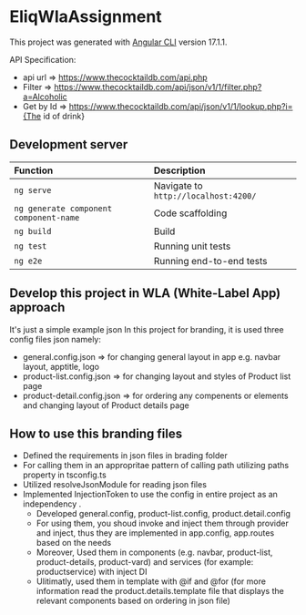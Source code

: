 # EliqWlaAssignment

This project was generated with [Angular CLI](https://github.com/angular/angular-cli) version 17.1.1.

API Specification:
- api url =>  https://www.thecocktaildb.com/api.php
- Filter => https://www.thecocktaildb.com/api/json/v1/1/filter.php?a=Alcoholic
- Get by Id => https://www.thecocktaildb.com/api/json/v1/1/lookup.php?i={The id of drink}

## Development server
| Function                   | Description     |
| :------------------------- | :---------------------------------------------------------- |
| `ng serve`        | Navigate to `http://localhost:4200/` | 
| `ng generate component component-name`        | Code scaffolding | 
| `ng build`| Build | 
| `ng test` | Running unit tests | 
| `ng e2e`  | Running end-to-end tests |


## Develop this project in WLA (White-Label App) approach
It's just a simple example
json
In this project for branding, it is used three config files json namely: 
- general.config.json => for changing general layout in app e.g. navbar layout, apptitle, logo
- product-list.config.json =>  for changing layout and styles of Product list page
- product-detail.config.json => for ordering any compenents or elements and changing layout of Product details page

## How to use this branding files
- Defined the requirements in json files in brading folder
- For calling them in an appropritae pattern of calling path utilizing paths property in tsconfig.ts
- Utilized resolveJsonModule for reading json files
- Implemented InjectionToken to use the config in entire project as an independency .
    - Developed general.config, product-list.config, product.detail.config
    - For using them, you shoud invoke and inject them through provider and inject, thus they are implemented in app.config, app.routes based on the needs
    - Moreover, Used them in components (e.g. navbar, product-list, product-details, product-vard) and services (for example: productservice) with inject DI
    - Ulitimatly, used them in template with @if and @for (for more information read the product.details.template file that displays the relevant components based on ordering in json file)

